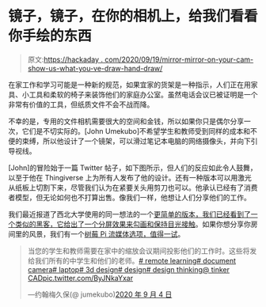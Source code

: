 # 镜子，镜子，在你的相机上，给我们看看你手绘的东西

> 原文:[https://hackaday . com/2020/09/19/mirror-mirror-on-your-cam-show-us-what-you-ve-draw-hand-draw/](https://hackaday.com/2020/09/19/mirror-mirror-on-your-cam-show-us-what-youve-drawn-by-hand/)

在家工作和学习可能是一种新的规范，如果宜家的货架是一种指示，人们正在用家具、小工具和柔软的椅子来装饰他们的家庭办公室。虽然电话会议已被证明是一个非常有价值的工具，但纸质文件不会不战而降。

不幸的是，专用的文件相机需要很大的空间和金钱，所以如果你只是偶尔分享一次，它们是不切实际的。[John Umekubo]不希望学生和教师受到同样的成本和不便的束缚，所以他设计了一个镜架，可以滑过笔记本电脑的网络摄像头，并向下引导视线。

[John]的冒险始于一篇 Twitter 帖子，如下图所示，但人们的反应如此令人鼓舞，以至于他在 Thingiverse 上为所有人发布了他的设计。还有一种版本可以用激光从纸板上切割下来，尽管我们认为在紧要关头用剪刀也可以。他承认已经有了消费者模型，但无论如何也不打算出售。像我们一样，他想让人们分享他们的工作。

我们最近报道了西北大学使用的同一想法的一个[更简单的版本，我们已经看到了一个类似的黑客，它给出了一个](https://hackaday.com/2020/09/17/mirror-turns-webcam-into-document-camera/)[分屏效果来勾画和保持目光接触](https://hackaday.com/2020/05/19/an-easy-hack-for-working-with-your-hands-on-video-calls/)。如果你想分享你房间里的风景，我们有一个[树莓 Pi 流媒体选项，值得一试](https://hackaday.com/2016/11/25/low-cost-video-streaming-with-a-webcam-and-raspberry-pi/)。

> 当您的学生和教师需要在家中的缩放会议期间投影他们的工作时。这些将发给我们所有的中学生和他们的老师。[# remote learning](https://twitter.com/hashtag/remotelearning?src=hash&ref_src=twsrc%5Etfw)[# document camera](https://twitter.com/hashtag/documentcamera?src=hash&ref_src=twsrc%5Etfw)[# laptop](https://twitter.com/hashtag/laptop?src=hash&ref_src=twsrc%5Etfw)[# 3d design](https://twitter.com/hashtag/3ddesign?src=hash&ref_src=twsrc%5Etfw)[# design](https://twitter.com/hashtag/design?src=hash&ref_src=twsrc%5Etfw)[# design thinking](https://twitter.com/hashtag/designthinking?src=hash&ref_src=twsrc%5Etfw)[@ tinker CAD](https://twitter.com/tinkercad?ref_src=twsrc%5Etfw)[pic.twitter.com/ByJNkaYxar](https://t.co/ByJNkaYxar)
> 
> —约翰梅久保(@ jumekubo)[2020 年 9 月 4 日](https://twitter.com/jumekubo/status/1301969450564898816?ref_src=twsrc%5Etfw)